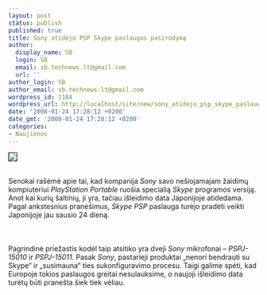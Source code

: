 ```yaml
---
layout: post
status: publish
published: true
title: Sony atidėjo PSP Skype paslaugos pasirodymą
author:
  display_name: SB
  login: SB
  email: sb.technews.lt@gmail.com
  url: ''
author_login: SB
author_email: sb.technews.lt@gmail.com
wordpress_id: 1184
wordpress_url: http://localhost/site/new/sony_atidejo_psp_skype_paslaugos_pasirodyma/
date: '2008-01-24 17:28:12 +0200'
date_gmt: '2008-01-24 17:28:12 +0200'
categories:
- Naujienos
---
```

<div class="imgright"><img src="http://tbn0.google.com/images?q=tbn:mGTw8O0-6I1sJM:http://www.digitalbattle.com/wp-content/uploads/2007/07/psp-logo.jpg" border="1"></div>
<p><br>Senokai rašėmė apie tai, kad kompanija <i>Sony</i> savo nešiojamajam žaidimų kompiuteriui <i>PlayStation Portable</i> ruošia specialią <i>Skype</i> programos versiją. Anot kai kurių šaltinių, ji yra, tačiau išleidimo data Japonijoje atidedama. Pagal ankstesnius pranešimus, <i>Skype PSP</i> paslauga turėjo pradėti veikti Japonijoje jau sausio 24 dieną.<br />
<br><br />
<br>Pagrindinė priežastis kodėl taip atsitiko yra dveji <i>Sony</i> mikrofonai – <i>PSPJ-15010</i> ir <i>PSPJ-15011</i>. Pasak <i>Sony</i>, pastarieji produktai „nenori bendrauti su Skype“ ir „susimauna“ ties sukonfiguravimo procesu. Taigi galime spėti, kad Europoje tokios paslaugos greitai nesulauksime, o naujoji išleidimo data turėtų būti pranešta šiek tiek vėliau.<br />
<br></p>
